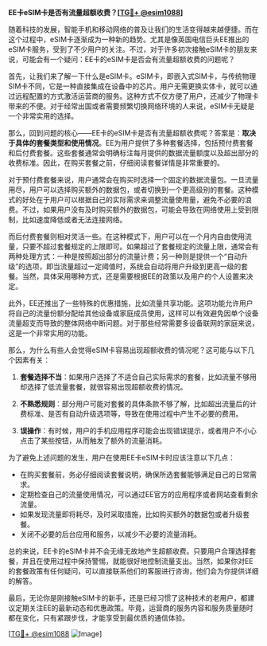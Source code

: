 **EE卡eSIM卡是否有流量超额收费？[[TG💪+ @esim1088](https://t.me/s/esim1088)]**

随着科技的发展，智能手机和移动网络的普及让我们的生活变得越来越便捷。而在这个过程中，eSIM卡逐渐成为一种新的趋势。尤其是像英国电信巨头EE推出的eSIM卡服务，受到了不少用户的关注。不过，对于许多初次接触eSIM卡的朋友来说，可能会有一个疑问：EE卡的eSIM卡是否会有流量超额收费的问题呢？

首先，让我们来了解一下什么是eSIM卡。eSIM卡，即嵌入式SIM卡，与传统物理SIM卡不同，它是一种直接集成在设备中的芯片。用户无需更换实体卡，就可以通过远程配置的方式激活运营商的服务。这种方式不仅方便了用户，还减少了物理卡带来的不便。对于经常出国或者需要频繁切换网络环境的人来说，eSIM卡无疑是一个非常实用的选择。

那么，回到问题的核心——EE卡的eSIM卡是否有流量超额收费呢？答案是：**取决于具体的套餐类型和使用情况**。EE为用户提供了多种套餐选择，包括预付费套餐和后付费套餐。这些套餐通常会明确标注每月提供的数据流量额度以及超出部分的收费标准。因此，在购买套餐之前，仔细阅读套餐详情是非常重要的。

对于预付费套餐来说，用户通常会在购买时选择一个固定的数据流量包。一旦流量用尽，用户可以选择购买额外的数据包，或者切换到一个更高级别的套餐。这种模式的好处在于用户可以根据自己的实际需求来调整流量使用量，避免不必要的浪费。不过，如果用户没有及时购买额外的数据包，可能会导致在网络使用上受到限制，比如速度降低或者无法连接网络。

而后付费套餐则相对灵活一些。在这种模式下，用户可以在一个月内自由使用流量，只要不超过套餐规定的上限即可。如果超过了套餐规定的流量上限，通常会有两种处理方式：一种是按照超出部分的流量计费；另一种则是提供一个“自动升级”的选项，即当流量超过一定阈值时，系统会自动将用户升级到更高一级的套餐。当然，具体采用哪种方式，还是需要根据EE的政策以及用户的个人设置来决定。

此外，EE还推出了一些特殊的优惠措施，比如流量共享功能。这项功能允许用户将自己的流量份额分配给其他设备或家庭成员使用，这样可以有效避免因单个设备流量超支而导致的整体网络中断问题。对于那些经常需要多设备联网的家庭来说，这是一个非常实用的功能。

那么，为什么有些人会觉得eSIM卡容易出现超额收费的情况呢？这可能与以下几个因素有关：

1. **套餐选择不当**：如果用户选择了不适合自己实际需求的套餐，比如流量不够用却选择了低流量套餐，就很容易出现超额收费的情况。
   
2. **不熟悉规则**：部分用户可能对套餐的具体条款不够了解，比如超出流量后的计费标准、是否有自动升级选项等，导致在使用过程中产生不必要的费用。

3. **误操作**：有时候，用户的手机应用程序可能会出现错误提示，或者用户不小心点击了某些按钮，从而触发了额外的流量消耗。

为了避免上述问题的发生，用户在使用EE卡eSIM卡时应该注意以下几点：

- 在购买套餐前，务必仔细阅读套餐说明，确保所选套餐能够满足自己的日常需求。
- 定期检查自己的流量使用情况，可以通过EE官方的应用程序或者网站查看剩余流量。
- 如果发现流量即将耗尽，及时采取措施，比如购买额外的数据包或者升级套餐。
- 关闭不必要的后台应用和服务，以减少不必要的流量消耗。

总的来说，EE卡的eSIM卡并不会无缘无故地产生超额收费。只要用户合理选择套餐，并且在使用过程中保持警惕，就能很好地控制流量支出。当然，如果你对EE的套餐政策有任何疑问，可以直接联系他们的客服进行咨询，他们会为你提供详细的解答。

最后，无论你是刚接触eSIM卡的新手，还是已经习惯了这种技术的老用户，都建议定期关注EE的最新动态和优惠政策。毕竟，运营商的服务内容和服务质量随时都在变化，只有紧跟步伐，才能享受到最优质的通信体验。

[[TG💪+ @esim1088](https://t.me/s/esim1088) ![Image](https://i.postimg.cc/4NQfJmqS/Snipaste-2025-05-13-00-14-12.png)]